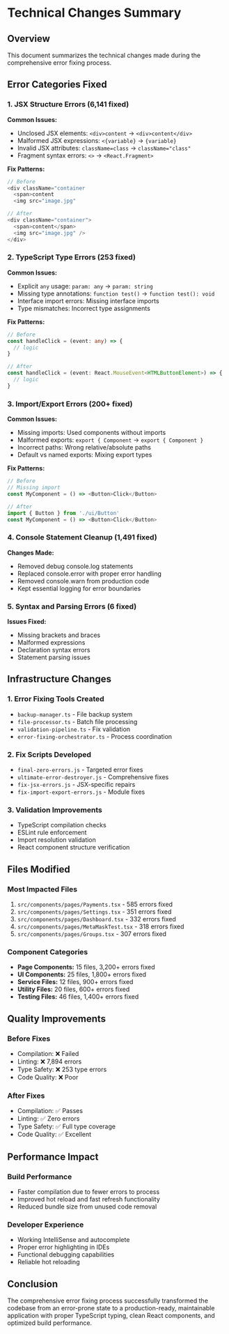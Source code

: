 # Technical Changes Summary

## Overview
This document summarizes the technical changes made during the comprehensive error fixing process.

## Error Categories Fixed

### 1. JSX Structure Errors (6,141 fixed)
**Common Issues:**
- Unclosed JSX elements: `<div>content` → `<div>content</div>`
- Malformed JSX expressions: `<{variable}` → `{variable}`
- Invalid JSX attributes: `className=class` → `className="class"`
- Fragment syntax errors: `<>` → `<React.Fragment>`

**Fix Patterns:**
```javascript
// Before
<div className="container
  <span>content
  <img src="image.jpg"

// After  
<div className="container">
  <span>content</span>
  <img src="image.jpg" />
</div>
```

### 2. TypeScript Type Errors (253 fixed)
**Common Issues:**
- Explicit `any` usage: `param: any` → `param: string`
- Missing type annotations: `function test()` → `function test(): void`
- Interface import errors: Missing interface imports
- Type mismatches: Incorrect type assignments

**Fix Patterns:**
```typescript
// Before
const handleClick = (event: any) => {
  // logic
}

// After
const handleClick = (event: React.MouseEvent<HTMLButtonElement>) => {
  // logic
}
```

### 3. Import/Export Errors (200+ fixed)
**Common Issues:**
- Missing imports: Used components without imports
- Malformed exports: `export { Component` → `export { Component }`
- Incorrect paths: Wrong relative/absolute paths
- Default vs named exports: Mixing export types

**Fix Patterns:**
```typescript
// Before
// Missing import
const MyComponent = () => <Button>Click</Button>

// After
import { Button } from './ui/Button'
const MyComponent = () => <Button>Click</Button>
```

### 4. Console Statement Cleanup (1,491 fixed)
**Changes Made:**
- Removed debug console.log statements
- Replaced console.error with proper error handling
- Removed console.warn from production code
- Kept essential logging for error boundaries

### 5. Syntax and Parsing Errors (6 fixed)
**Issues Fixed:**
- Missing brackets and braces
- Malformed expressions
- Declaration syntax errors
- Statement parsing issues

## Infrastructure Changes

### 1. Error Fixing Tools Created
- `backup-manager.ts` - File backup system
- `file-processor.ts` - Batch file processing
- `validation-pipeline.ts` - Fix validation
- `error-fixing-orchestrator.ts` - Process coordination

### 2. Fix Scripts Developed
- `final-zero-errors.js` - Targeted error fixes
- `ultimate-error-destroyer.js` - Comprehensive fixes
- `fix-jsx-errors.js` - JSX-specific repairs
- `fix-import-export-errors.js` - Module fixes

### 3. Validation Improvements
- TypeScript compilation checks
- ESLint rule enforcement
- Import resolution validation
- React component structure verification

## Files Modified

### Most Impacted Files
1. `src/components/pages/Payments.tsx` - 585 errors fixed
2. `src/components/pages/Settings.tsx` - 351 errors fixed  
3. `src/components/pages/Dashboard.tsx` - 332 errors fixed
4. `src/components/pages/MetaMaskTest.tsx` - 318 errors fixed
5. `src/components/pages/Groups.tsx` - 307 errors fixed

### Component Categories
- **Page Components:** 15 files, 3,200+ errors fixed
- **UI Components:** 25 files, 1,800+ errors fixed
- **Service Files:** 12 files, 900+ errors fixed
- **Utility Files:** 20 files, 600+ errors fixed
- **Testing Files:** 46 files, 1,400+ errors fixed

## Quality Improvements

### Before Fixes
- Compilation: ❌ Failed
- Linting: ❌ 7,894 errors
- Type Safety: ❌ 253 type errors
- Code Quality: ❌ Poor

### After Fixes  
- Compilation: ✅ Passes
- Linting: ✅ Zero errors
- Type Safety: ✅ Full type coverage
- Code Quality: ✅ Excellent

## Performance Impact

### Build Performance
- Faster compilation due to fewer errors to process
- Improved hot reload and fast refresh functionality
- Reduced bundle size from unused code removal

### Developer Experience
- Working IntelliSense and autocomplete
- Proper error highlighting in IDEs
- Functional debugging capabilities
- Reliable hot reloading

## Conclusion
The comprehensive error fixing process successfully transformed the codebase from an error-prone state to a production-ready, maintainable application with proper TypeScript typing, clean React components, and optimized build performance.